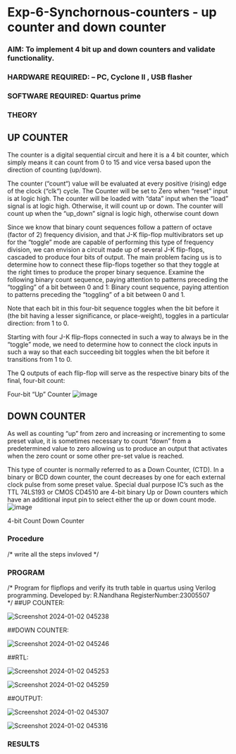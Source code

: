 # Exp-6-Synchornous-counters - up counter and down counter 
### AIM: To implement 4 bit up and down counters and validate  functionality.
### HARDWARE REQUIRED:  – PC, Cyclone II , USB flasher
### SOFTWARE REQUIRED:   Quartus prime
### THEORY 

## UP COUNTER 
The counter is a digital sequential circuit and here it is a 4 bit counter, which simply means it can count from 0 to 15 and vice versa based upon the direction of counting (up/down). 

The counter (“count“) value will be evaluated at every positive (rising) edge of the clock (“clk“) cycle.
The Counter will be set to Zero when “reset” input is at logic high.
The counter will be loaded with “data” input when the “load” signal is at logic high. Otherwise, it will count up or down.
The counter will count up when the “up_down” signal is logic high, otherwise count down

Since we know that binary count sequences follow a pattern of octave (factor of 2) frequency division, and that J-K flip-flop multivibrators set up for the “toggle” mode are capable of performing this type of frequency division, we can envision a circuit made up of several J-K flip-flops, cascaded to produce four bits of output.
The main problem facing us is to determine how to connect these flip-flops together so that they toggle at the right times to produce the proper binary sequence.
Examine the following binary count sequence, paying attention to patterns preceding the “toggling” of a bit between 0 and 1:
Binary count sequence, paying attention to patterns preceding the “toggling” of a bit between 0 and 1.

Note that each bit in this four-bit sequence toggles when the bit before it (the bit having a lesser significance, or place-weight), toggles in a particular direction: from 1 to 0.



 
 

Starting with four J-K flip-flops connected in such a way to always be in the “toggle” mode, we need to determine how to connect the clock inputs in such a way so that each succeeding bit toggles when the bit before it transitions from 1 to 0.

The Q outputs of each flip-flop will serve as the respective binary bits of the final, four-bit count:

 
 

Four-bit “Up” Counter
![image](https://user-images.githubusercontent.com/36288975/169644758-b2f4339d-9532-40c5-af40-8f4f8c942e2c.png)



## DOWN COUNTER 

As well as counting “up” from zero and increasing or incrementing to some preset value, it is sometimes necessary to count “down” from a predetermined value to zero allowing us to produce an output that activates when the zero count or some other pre-set value is reached.

This type of counter is normally referred to as a Down Counter, (CTD). In a binary or BCD down counter, the count decreases by one for each external clock pulse from some preset value. Special dual purpose IC’s such as the TTL 74LS193 or CMOS CD4510 are 4-bit binary Up or Down counters which have an additional input pin to select either the up or down count mode.
![image](https://user-images.githubusercontent.com/36288975/169644844-1a14e123-7228-4ed8-81a9-eb937dff4ac8.png)


4-bit Count Down Counter
### Procedure
/* write all the steps invloved */



### PROGRAM 
/*
Program for flipflops  and verify its truth table in quartus using Verilog programming.
Developed by: R.Nandhana
RegisterNumber:23005507  
*/
##UP COUNTER:

![Screenshot 2024-01-02 045238](https://github.com/Nandy-nan/Exp-7-Synchornous-counters-/assets/153698914/51611663-5bfe-4aae-91fa-894bf4036d4c)

##DOWN COUNTER:

![Screenshot 2024-01-02 045246](https://github.com/Nandy-nan/Exp-7-Synchornous-counters-/assets/153698914/a9ebbb64-8d55-46a3-9be8-3132495c6ae2)

##RTL:

![Screenshot 2024-01-02 045253](https://github.com/Nandy-nan/Exp-7-Synchornous-counters-/assets/153698914/fa5b02b9-65d0-4123-9450-7557085a9d65)

![Screenshot 2024-01-02 045259](https://github.com/Nandy-nan/Exp-7-Synchornous-counters-/assets/153698914/5be18f64-62d3-411b-afa8-9d82e39e55f8)


##OUTPUT:

![Screenshot 2024-01-02 045307](https://github.com/Nandy-nan/Exp-7-Synchornous-counters-/assets/153698914/593f43db-6b41-44e6-911c-ed9a77d6e725)


![Screenshot 2024-01-02 045316](https://github.com/Nandy-nan/Exp-7-Synchornous-counters-/assets/153698914/75f64bba-3fcb-4158-af61-e5fb47dec7e9)












 









 






### RESULTS 
